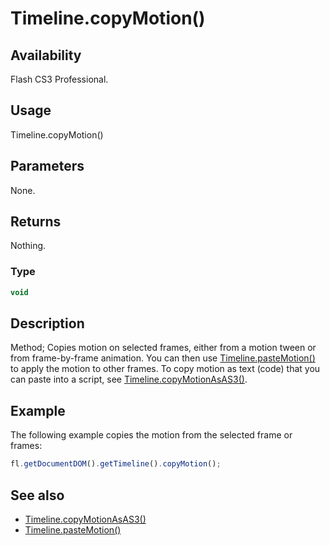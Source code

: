 # Timeline.copyMotion()

## Availability

Flash CS3 Professional.

## Usage

Timeline.copyMotion()

## Parameters

None.

## Returns

Nothing.

### Type

```typescript
void
```

## Description

Method; Copies motion on selected frames, either from a motion tween or from frame-by-frame animation. You can then use [Timeline.pasteMotion()](../Timeline_object/Timeline36.md) to apply the motion to other frames.
To copy motion as text (code) that you can paste into a script, see [Timeline.copyMotionAsAS3()](../Timeline_object/Timeline9.md).

## Example

The following example copies the motion from the selected frame or frames:

```javascript
fl.getDocumentDOM().getTimeline().copyMotion();
```

## See also

- [Timeline.copyMotionAsAS3()](../Timeline_object/Timeline9.md)
- [Timeline.pasteMotion()](../Timeline_object/Timeline36.md)
